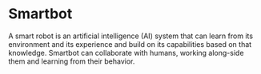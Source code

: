# Smartbot
A smart robot is an artificial intelligence (AI) system that can learn from its environment and its experience and build on its capabilities based on that knowledge. Smartbot can collaborate with humans, working along-side them and learning from their behavior.

